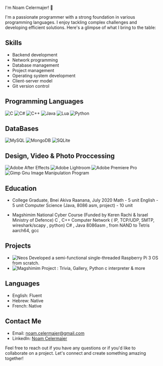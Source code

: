 I'm Noam Celermajer! 👋

I'm a passionate programmer with a strong foundation in various programming languages. I enjoy tackling complex challenges and developing efficient solutions. Here's a glimpse of what I bring to the table:

## Skills
- Backend development
- Network programming
- Database management
- Project management
- Operating system development
- Client-server model
- Git version control

## Programming Languages
![C](https://img.shields.io/badge/c-%2300599C.svg?style=for-the-badge&logo=c&logoColor=white) 
![C#](https://img.shields.io/badge/c%23-%23239120.svg?style=for-the-badge&logo=c-sharp&logoColor=white)
![C++](https://img.shields.io/badge/c++-%2300599C.svg?style=for-the-badge&logo=c%2B%2B&logoColor=white)
![Java](https://img.shields.io/badge/java-%23ED8B00.svg?style=for-the-badge&logo=openjdk&logoColor=white)
![Lua](https://img.shields.io/badge/lua-%232C2D72.svg?style=for-the-badge&logo=lua&logoColor=white)
![Python](https://img.shields.io/badge/python-3670A0?style=for-the-badge&logo=python&logoColor=ffdd54)


## DataBases
![MySQL](https://img.shields.io/badge/mysql-%2300f.svg?style=for-the-badge&logo=mysql&logoColor=white)
![MongoDB](https://img.shields.io/badge/MongoDB-%234ea94b.svg?style=for-the-badge&logo=mongodb&logoColor=white)
![SQLite](https://img.shields.io/badge/sqlite-%2307405e.svg?style=for-the-badge&logo=sqlite&logoColor=white)

## Design, Video & Photo Proccessing 
![Adobe After Effects](https://img.shields.io/badge/Adobe%20After%20Effects-9999FF.svg?style=for-the-badge&logo=Adobe%20After%20Effects&logoColor=white)
![Adobe Lightroom](https://img.shields.io/badge/Adobe%20Lightroom-31A8FF.svg?style=for-the-badge&logo=Adobe%20Lightroom&logoColor=white)
![Adobe Premiere Pro](https://img.shields.io/badge/Adobe%20Premiere%20Pro-9999FF.svg?style=for-the-badge&logo=Adobe%20Premiere%20Pro&logoColor=white)
![Gimp Gnu Image Manipulation Program](https://img.shields.io/badge/Gimp-657D8B?style=for-the-badge&logo=gimp&logoColor=FFFFFF)

 ## Education
 
- College Graduate, Bnei Akiva Raanana, July 2020
   Math - 5 unit
   English - 5 unit
   Computer Science (Java, 8086 asm, project) - 10 unit
   
- Magshimim National Cyber Course (Funded by Keren Rachi & Israel Ministry of Defence)
   C , C++
   Computer Network ( IP, TCP/UDP, SMTP, wireshark/scapy , python)
   C# , Java
   8086asm , from NAND to Tetris
   aarch64, gcc

## Projects
- ![Neos]({https://github.com/Noamcelermajer/-RPios_project}) Developed a semi-functional single-threaded Raspberry Pi 3 OS from scratch.
- ![Magshimim Project : Trivia, Gallery, Python c interpreter & more]({https://github.com/Noamcelermajer/Magshimim-Projects})

## Languages
- English: Fluent
- Hebrew: Native
- French: Native

## Contact Me
- Email: noam.celermajer@gmail.com
- LinkedIn: [Noam Celermajer](https://www.linkedin.com/in/noam-celermajer-67aba425b/)

Feel free to reach out if you have any questions or if you'd like to collaborate on a project. Let's connect and create something amazing together!

